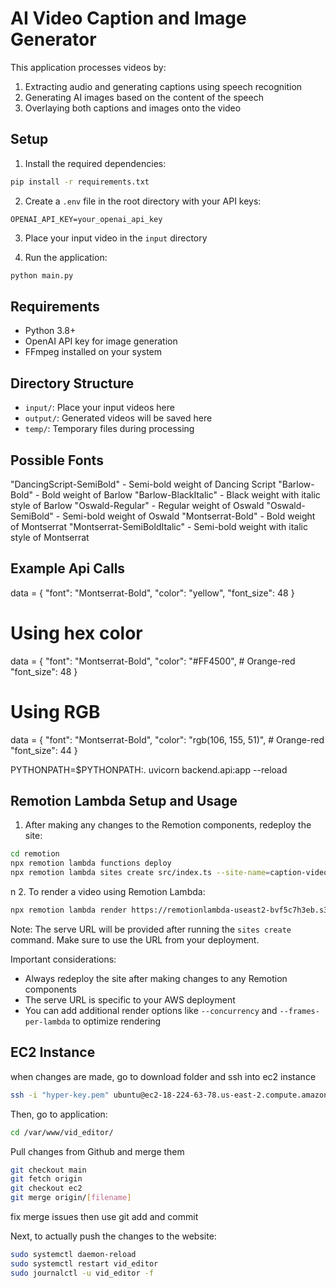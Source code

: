 # AI Video Caption and Image Generator

This application processes videos by:
1. Extracting audio and generating captions using speech recognition
2. Generating AI images based on the content of the speech
3. Overlaying both captions and images onto the video

## Setup

1. Install the required dependencies:
```bash
pip install -r requirements.txt
```

2. Create a `.env` file in the root directory with your API keys:
```
OPENAI_API_KEY=your_openai_api_key
```

3. Place your input video in the `input` directory

4. Run the application:
```bash
python main.py
```

## Requirements
- Python 3.8+
- OpenAI API key for image generation
- FFmpeg installed on your system

## Directory Structure
- `input/`: Place your input videos here
- `output/`: Generated videos will be saved here
- `temp/`: Temporary files during processing 

## Possible Fonts

"DancingScript-SemiBold" - Semi-bold weight of Dancing Script
"Barlow-Bold" - Bold weight of Barlow
"Barlow-BlackItalic" - Black weight with italic style of Barlow
"Oswald-Regular" - Regular weight of Oswald
"Oswald-SemiBold" - Semi-bold weight of Oswald
"Montserrat-Bold" - Bold weight of Montserrat
"Montserrat-SemiBoldItalic" - Semi-bold weight with italic style of Montserrat

## Example Api Calls

data = {
    "font": "Montserrat-Bold",
    "color": "yellow",
    "font_size": 48
}

# Using hex color
data = {
    "font": "Montserrat-Bold",
    "color": "#FF4500",  # Orange-red
    "font_size": 48
}

# Using RGB
data = {
    "font": "Montserrat-Bold",
    "color": "rgb(106, 155, 51)",  # Orange-red
    "font_size": 44
}

PYTHONPATH=$PYTHONPATH:. uvicorn backend.api:app --reload

## Remotion Lambda Setup and Usage

1. After making any changes to the Remotion components, redeploy the site:
```bash
cd remotion
npx remotion lambda functions deploy
npx remotion lambda sites create src/index.ts --site-name=caption-video
```
n
2. To render a video using Remotion Lambda:
```bash
npx remotion lambda render https://remotionlambda-useast2-bvf5c7h3eb.s3.us-east-2.amazonaws.com/sites/caption-video/index.html CaptionVideo
```

Note: The serve URL will be provided after running the `sites create` command. Make sure to use the URL from your deployment.

Important considerations:
- Always redeploy the site after making changes to any Remotion components
- The serve URL is specific to your AWS deployment
- You can add additional render options like `--concurrency` and `--frames-per-lambda` to optimize rendering

## EC2 Instance
when changes are made, go to download folder and ssh into ec2 instance
```bash
ssh -i "hyper-key.pem" ubuntu@ec2-18-224-63-78.us-east-2.compute.amazonaws.com
```
Then, go to application:
```bash
cd /var/www/vid_editor/
```
Pull changes from Github and merge them
```bash
git checkout main
git fetch origin
git checkout ec2
git merge origin/[filename]
```
fix merge issues then use git add and commit


Next, to actually push the changes to the website:
```bash
sudo systemctl daemon-reload
sudo systemctl restart vid_editor
sudo journalctl -u vid_editor -f
```
